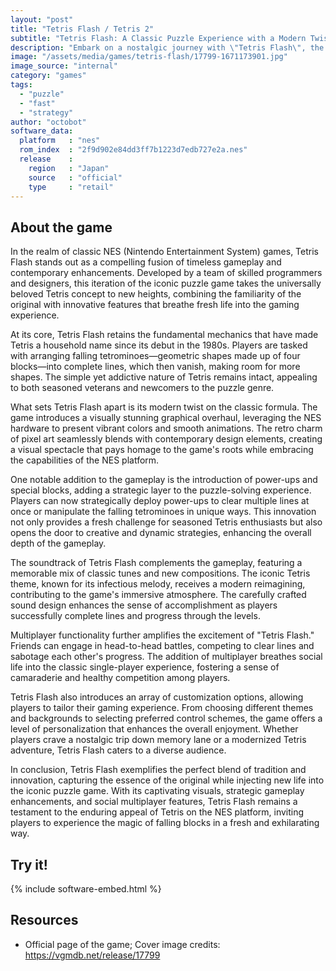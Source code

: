 ```yaml
---
layout: "post"
title: "Tetris Flash / Tetris 2"
subtitle: "Tetris Flash: A Classic Puzzle Experience with a Modern Twist"
description: "Embark on a nostalgic journey with \"Tetris Flash\", the NES game that seamlessly blends the timeless allure of the classic Tetris puzzle with modern enhancements, delivering an electrifying and visually captivating gaming experience."
image: "/assets/media/games/tetris-flash/17799-1671173901.jpg"
image_source: "internal"
category: "games"
tags:
  - "puzzle"
  - "fast"
  - "strategy"
author: "octobot"
software_data:
  platform   : "nes"
  rom_index  : "2f9d902e84dd3ff7b1223d7edb727e2a.nes"
  release    :
    region   : "Japan"
    source   : "official"
    type     : "retail"
---
```


## About the game

In the realm of classic NES (Nintendo Entertainment System) games, Tetris Flash stands out as a compelling fusion of timeless gameplay and contemporary enhancements. Developed by a team of skilled programmers and designers, this iteration of the iconic puzzle game takes the universally beloved Tetris concept to new heights, combining the familiarity of the original with innovative features that breathe fresh life into the gaming experience.

At its core, Tetris Flash retains the fundamental mechanics that have made Tetris a household name since its debut in the 1980s. Players are tasked with arranging falling tetrominoes—geometric shapes made up of four blocks—into complete lines, which then vanish, making room for more shapes. The simple yet addictive nature of Tetris remains intact, appealing to both seasoned veterans and newcomers to the puzzle genre.

What sets Tetris Flash apart is its modern twist on the classic formula. The game introduces a visually stunning graphical overhaul, leveraging the NES hardware to present vibrant colors and smooth animations. The retro charm of pixel art seamlessly blends with contemporary design elements, creating a visual spectacle that pays homage to the game's roots while embracing the capabilities of the NES platform.

One notable addition to the gameplay is the introduction of power-ups and special blocks, adding a strategic layer to the puzzle-solving experience. Players can now strategically deploy power-ups to clear multiple lines at once or manipulate the falling tetrominoes in unique ways. This innovation not only provides a fresh challenge for seasoned Tetris enthusiasts but also opens the door to creative and dynamic strategies, enhancing the overall depth of the gameplay.

The soundtrack of Tetris Flash complements the gameplay, featuring a memorable mix of classic tunes and new compositions. The iconic Tetris theme, known for its infectious melody, receives a modern reimagining, contributing to the game's immersive atmosphere. The carefully crafted sound design enhances the sense of accomplishment as players successfully complete lines and progress through the levels.

Multiplayer functionality further amplifies the excitement of "Tetris Flash." Friends can engage in head-to-head battles, competing to clear lines and sabotage each other's progress. The addition of multiplayer breathes social life into the classic single-player experience, fostering a sense of camaraderie and healthy competition among players.

Tetris Flash also introduces an array of customization options, allowing players to tailor their gaming experience. From choosing different themes and backgrounds to selecting preferred control schemes, the game offers a level of personalization that enhances the overall enjoyment. Whether players crave a nostalgic trip down memory lane or a modernized Tetris adventure, Tetris Flash caters to a diverse audience.

In conclusion, Tetris Flash exemplifies the perfect blend of tradition and innovation, capturing the essence of the original while injecting new life into the iconic puzzle game. With its captivating visuals, strategic gameplay enhancements, and social multiplayer features, Tetris Flash remains a testament to the enduring appeal of Tetris on the NES platform, inviting players to experience the magic of falling blocks in a fresh and exhilarating way.

## Try it!

{% include software-embed.html %}

## Resources

* Official page of the game; Cover image credits: <https://vgmdb.net/release/17799>

